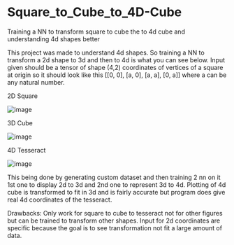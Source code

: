 # Square_to_Cube_to_4D-Cube
Training a NN to transform square to cube the to 4d cube and understanding 4d shapes better

This project was made to understand 4d shapes. So training a NN to transform a 2d shape to 3d and then to 4d is what you can see below.
Input given should be a tensor of shape (4,2) coordinates of vertices of a square at origin so it should look like this [[0, 0], [a, 0], [a, a], [0, a]] where a can be any natural number.

2D Square

![image](https://github.com/user-attachments/assets/bfefb0ae-3a2f-4b72-882b-d81fff2f9723)


3D Cube

![image](https://github.com/user-attachments/assets/beb45338-3a25-4095-9c97-c303c2358161)


4D Tesseract

![image](https://github.com/user-attachments/assets/f67da372-3b92-4e23-bd18-df996f2b4cc3)


This being done by generating custom dataset and then training 2 nn on it 1st one to display 2d to 3d and 2nd one to represent 3d to 4d.
Plotting of 4d cube is transformed to fit in 3d and is fairly accurate but program does give real 4d coordinates of the tesseract.

Drawbacks: 
Only work for square to cube to tesseract not for other figures but can be trained to transform other shapes.
Input for 2d coordinates are specific because the goal is to see transformation not fit a large amount of data.


